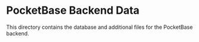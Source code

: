 # PocketBase Backend Data

This directory contains the database and additional files for the PocketBase backend.